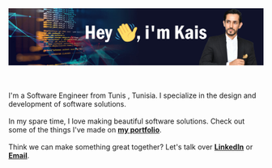 <a href="https://kais-chalghoumi.vercel.app">
<img src="./images/banner.jpg" alt="Hey, I'm Kais">
</a>
<br><br><br>

I'm a Software Engineer from Tunis , Tunisia. I specialize in the design and development of software solutions.<br><br>
In my spare time, I love making beautiful software solutions. Check out some of the things I've made on **[my portfolio](https://kais-chalghoumi.vercel.app)**.<br><br>
Think we can make something great together? Let's talk over **[LinkedIn](https://www.linkedin.com/in/kais-chalghoumi/)** or **[Email](kais.chalghoumi@gmail.com)**.